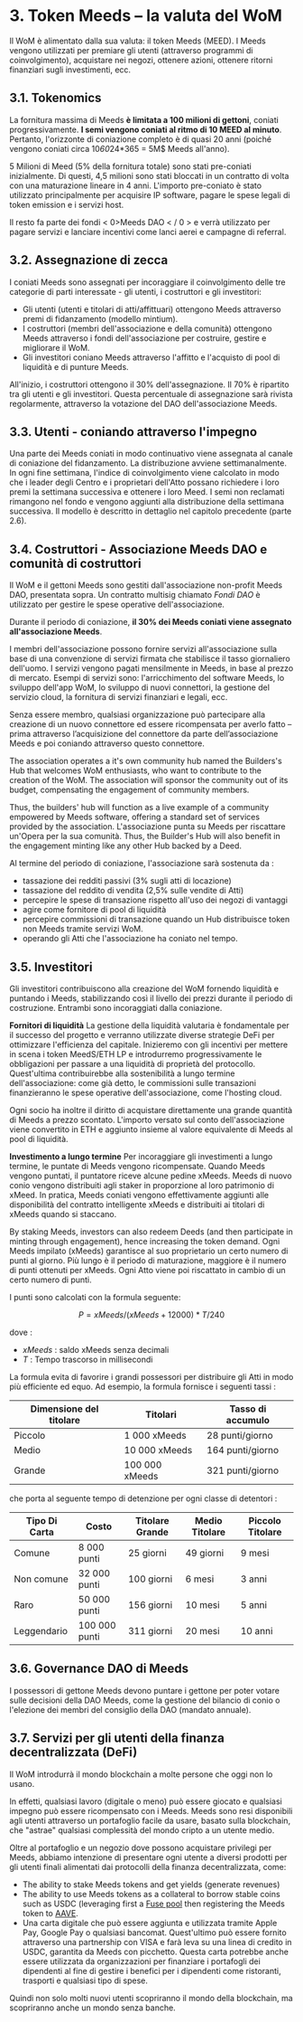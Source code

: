 # 3. Token Meeds – la valuta del WoM

Il WoM è alimentato dalla sua valuta: il token Meeds (MEED). I Meeds vengono utilizzati per premiare gli utenti (attraverso programmi di coinvolgimento), acquistare nei negozi, ottenere azioni, ottenere ritorni finanziari sugli investimenti, ecc.

## 3.1. Tokenomics

La fornitura massima di Meeds **è limitata a 100 milioni di gettoni**, coniati progressivamente. **I semi vengono coniati al ritmo di 10 MEED al minuto**. Pertanto, l'orizzonte di coniazione completo è di quasi 20 anni (poiché vengono coniati circa 10*60*24*365 = 5M$ Meeds all'anno).

5 Milioni di Meed (5% della fornitura totale) sono stati pre-coniati inizialmente. Di questi, 4,5 milioni sono stati bloccati in un contratto di volta con una maturazione lineare in 4 anni. L'importo pre-coniato è stato utilizzato principalmente per acquisire IP software, pagare le spese legali di token emission e i servizi host.

Il resto fa parte dei fondi < 0>Meeds DAO < / 0 > e verrà utilizzato per pagare servizi e lanciare incentivi come lanci aerei e campagne di referral.


## 3.2. Assegnazione di zecca

I coniati Meeds sono assegnati per incoraggiare il coinvolgimento delle tre categorie di parti interessate - gli utenti, i costruttori e gli investitori:

- Gli utenti (utenti e titolari di atti/affittuari) ottengono Meeds attraverso premi di fidanzamento (modello mintium).
- I costruttori (membri dell'associazione e della comunità) ottengono Meeds attraverso i fondi dell'associazione per costruire, gestire e migliorare il WoM.
- Gli investitori coniano Meeds attraverso l'affitto e l'acquisto di pool di liquidità e di punture Meeds.

All'inizio, i costruttori ottengono il 30% dell'assegnazione. Il 70% è ripartito tra gli utenti e gli investitori. Questa percentuale di assegnazione sarà rivista regolarmente, attraverso la votazione del DAO dell'associazione Meeds.

## 3.3. Utenti - coniando attraverso l'impegno

Una parte dei Meeds coniati in modo continuativo viene assegnata al canale di coniazione del fidanzamento. La distribuzione avviene settimanalmente. In ogni fine settimana, l'indice di coinvolgimento viene calcolato in modo che i leader degli Centro e i proprietari dell'Atto possano richiedere i loro premi la settimana successiva e ottenere i loro Meed. I semi non reclamati rimangono nel fondo e vengono aggiunti alla distribuzione della settimana successiva. Il modello è descritto in dettaglio nel capitolo precedente (parte 2.6).

## 3.4. Costruttori - Associazione Meeds DAO e comunità di costruttori

Il WoM e il gettoni Meeds sono gestiti dall'associazione non-profit Meeds DAO, presentata sopra. Un contratto multisig chiamato _Fondi DAO_ è utilizzato per gestire le spese operative dell'associazione.

Durante il periodo di coniazione, **il 30% dei Meeds coniati viene assegnato all'associazione Meeds**.

I membri dell'associazione possono fornire servizi all'associazione sulla base di una convenzione di servizi firmata che stabilisce il tasso giornaliero dell'uomo. I servizi vengono pagati mensilmente in Meeds, in base al prezzo di mercato. Esempi di servizi sono: l'arricchimento del software Meeds, lo sviluppo dell'app WoM, lo sviluppo di nuovi connettori, la gestione del servizio cloud, la fornitura di servizi finanziari e legali, ecc.

Senza essere membro, qualsiasi organizzazione può partecipare alla creazione di un nuovo connettore ed essere ricompensata per averlo fatto – prima attraverso l’acquisizione del connettore da parte dell’associazione Meeds e poi coniando attraverso questo connettore.

The association operates a it's own community hub named the Builders's Hub that welcomes WoM enthusiasts, who want to contribute to the creation of the WoM. The association will sponsor the community out of its budget, compensating the engagement of community members.

Thus, the builders' hub will function as a live example of a community empowered by Meeds software, offering a standard set of services provided by the association. L'associazione punta su Meeds per riscattare un'Opera per la sua comunità. Thus, the Builder's Hub will also benefit in the engagement minting like any other Hub backed by a Deed.

Al termine del periodo di coniazione, l'associazione sarà sostenuta da :

- tassazione dei redditi passivi (3% sugli atti di locazione)
- tassazione del reddito di vendita (2,5% sulle vendite di Atti)
- percepire le spese di transazione rispetto all'uso dei negozi di vantaggi
- agire come fornitore di pool di liquidità
- percepire commissioni di transazione quando un Hub distribuisce token non Meeds tramite servizi WoM.
- operando gli Atti che l'associazione ha coniato nel tempo.


## 3.5. Investitori

Gli investitori contribuiscono alla creazione del WoM fornendo liquidità e puntando i Meeds, stabilizzando così il livello dei prezzi durante il periodo di costruzione. Entrambi sono incoraggiati dalla coniazione.

**Fornitori di liquidità** La gestione della liquidità valutaria è fondamentale per il successo del progetto e verranno utilizzate diverse strategie DeFi per ottimizzare l'efficienza del capitale. Inizieremo con gli incentivi per mettere in scena i token MeedS/ETH LP e introdurremo progressivamente le obbligazioni per passare a una liquidità di proprietà del protocollo. Quest'ultima contribuirebbe alla sostenibilità a lungo termine dell'associazione: come già detto, le commissioni sulle transazioni finanzieranno le spese operative dell'associazione, come l'hosting cloud.

Ogni socio ha inoltre il diritto di acquistare direttamente una grande quantità di Meeds a prezzo scontato. L'importo versato sul conto dell'associazione viene convertito in ETH e aggiunto insieme al valore equivalente di Meeds al pool di liquidità.

**Investimento a lungo termine** Per incoraggiare gli investimenti a lungo termine, le puntate di Meeds vengono ricompensate. Quando Meeds vengono puntati, il puntatore riceve alcune pedine xMeeds. Meeds di nuovo conio vengono distribuiti agli staker in proporzione al loro patrimonio di xMeed. In pratica, Meeds coniati vengono effettivamente aggiunti alle disponibilità del contratto intelligente xMeeds e distribuiti ai titolari di xMeeds quando si staccano.

By staking Meeds, investors can also redeem Deeds (and then participate in minting through engagement), hence increasing the token demand. Ogni Meeds impilato (xMeeds) garantisce al suo proprietario un certo numero di punti al giorno. Più lungo è il periodo di maturazione, maggiore è il numero di punti ottenuti per xMeeds. Ogni Atto viene poi riscattato in cambio di un certo numero di punti.

I punti sono calcolati con la formula seguente:

 $$ P = xMeeds / (xMeeds + 12000) * T / 240 $$

 dove :

- $xMeeds$ : saldo xMeeds senza decimali
- $T$ : Tempo trascorso in millisecondi

La formula evita di favorire i grandi possessori per distribuire gli Atti in modo più efficiente ed equo. Ad esempio, la formula fornisce i seguenti tassi :

| **Dimensione del titolare** | **Titolari**   | **Tasso di accumulo** |
| --------------------------- | -------------- | --------------------- |
| Piccolo                     | 1 000 xMeeds   | 28 punti/giorno       |
| Medio                       | 10 000 xMeeds  | 164 punti/giorno      |
| Grande                      | 100 000 xMeeds | 321 punti/giorno      |


che porta al seguente tempo di detenzione per ogni classe di detentori :

| **Tipo Di Carta** | **Costo**     | **Titolare Grande** | **Medio Titolare** | **Piccolo Titolare** |
| ----------------- | ------------- | ------------------- | ------------------ | -------------------- |
| Comune            | 8 000 punti   | 25 giorni           | 49 giorni          | 9 mesi               |
| Non comune        | 32 000 punti  | 100 giorni          | 6 mesi             | 3 anni               |
| Raro              | 50 000 punti  | 156 giorni          | 10 mesi            | 5 anni               |
| Leggendario       | 100 000 punti | 311 giorni          | 20 mesi            | 10 anni              |

## 3.6. Governance DAO di Meeds

I possessori di gettone Meeds devono puntare i gettone per poter votare sulle decisioni della DAO Meeds, come la gestione del bilancio di conio o l'elezione dei membri del consiglio della DAO (mandato annuale).

## 3.7. Servizi per gli utenti della finanza decentralizzata (DeFi)

Il WoM introdurrà il mondo blockchain a molte persone che oggi non lo usano.

In effetti, qualsiasi lavoro (digitale o meno) può essere giocato e qualsiasi impegno può essere ricompensato con i Meeds. Meeds sono resi disponibili agli utenti attraverso un portafoglio facile da usare, basato sulla blockchain, che "astrae" qualsiasi complessità del mondo cripto a un utente medio.

Oltre al portafoglio e un negozio dove possono acquistare privilegi per Meeds, abbiamo intenzione di presentare ogni utente a diversi prodotti per gli utenti finali alimentati dai protocolli della finanza decentralizzata, come:

- The ability to stake Meeds tokens and get yields (generate revenues)
- The ability to use Meeds tokens as a collateral to borrow stable coins such as USDC (leveraging first a [Fuse pool](https://app.rari.capital/fuse) then registering the Meeds token to [AAVE](https://aave.com/).
- Una carta digitale che può essere aggiunta e utilizzata tramite Apple Pay, Google Pay o qualsiasi bancomat. Quest'ultimo può essere fornito attraverso una partnership con VISA e farà leva su una linea di credito in USDC, garantita da Meeds con picchetto. Questa carta potrebbe anche essere utilizzata da organizzazioni per finanziare i portafogli dei dipendenti al fine di gestire i benefici per i dipendenti come ristoranti, trasporti e qualsiasi tipo di spese.

Quindi non solo molti nuovi utenti scopriranno il mondo della blockchain, ma scopriranno anche un mondo senza banche.

 
